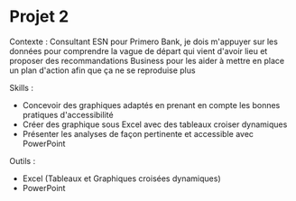 # Projet 2

Contexte : Consultant ESN pour Primero Bank, je dois m'appuyer sur les données pour comprendre la vague de départ qui vient d'avoir lieu et proposer des recommandations Business pour les aider à mettre en place un plan d'action afin que ça ne se reproduise plus

Skills :
- Concevoir des graphiques adaptés en prenant en compte les bonnes pratiques d'accessibilité
- Créer des graphique sous Excel avec des tableaux croiser dynamiques
- Présenter les analyses de façon pertinente et accessible avec PowerPoint

Outils :
- Excel (Tableaux et Graphiques croisées dynamiques)
- PowerPoint
